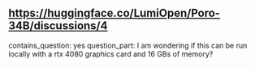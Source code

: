 ## https://huggingface.co/LumiOpen/Poro-34B/discussions/4

contains_question: yes
question_part: I am wondering if this can be run locally with a rtx 4080 graphics card and 16 GBs of memory?